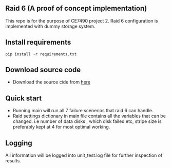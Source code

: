 
## Raid 6 (A proof of concept implementation) 

This repo is for the purpose of CE7490 project 2. Raid 6 configuration is implemented with dummy storage system.

## Install requirements
`pip install -r requirements.txt` 

## Download source code 

*  Download the source cide from [here](https://github.com/iReivax1/CE7490_Raid6)

## Quick start

* Running main will run all 7 failure scenerios that raid 6 can handle.
* Raid settings dictionary in main file contains all the variables that can be changed. i.e number of data disks , which disk failed etc, stripe size is preferably kept at 4 for most optimal working.

## Logging
All information will be logged into unit_test.log file for further inspection of results.


